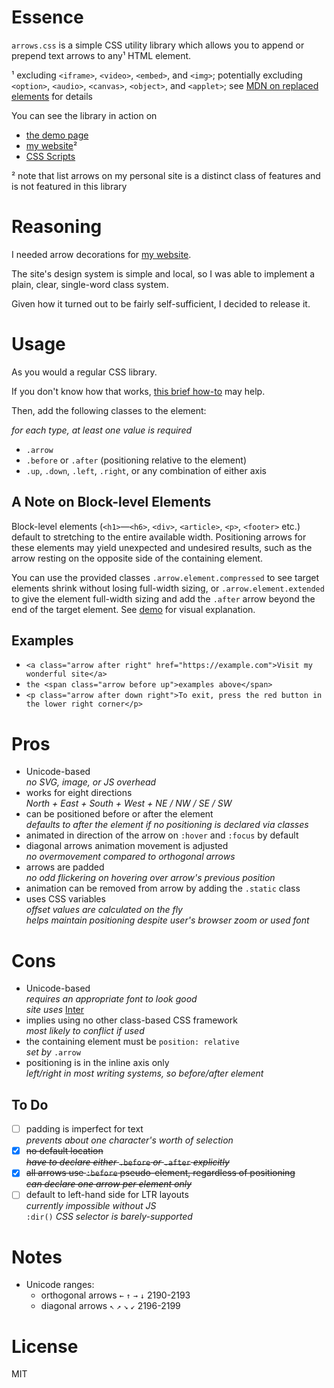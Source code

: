 # Essence

`arrows.css` is a simple CSS utility library which allows you to append or prepend text arrows to any¹ HTML element.

¹ excluding `<iframe>`, `<video>`, `<embed>`, and `<img>`; potentially excluding `<option>`, `<audio>`, `<canvas>`, `<object>`, and `<applet>`; see [MDN on replaced elements](https://developer.mozilla.org/en-US/docs/Web/CSS/Replaced_element) for details

You can see the library in action on

* [the demo page](https://hyperseeker.github.io/arrows.css/)
* [my website](https://hyperseeker.stream/)²
* [CSS Scripts](https://www.cssscript.com/animated-directional-arrows/)

² note that list arrows on my personal site is a distinct class of features and is not featured in this library

# Reasoning

I needed arrow decorations for [my website](https://hyperseeker.stream/).

The site's design system is simple and local, so I was able to implement a plain, clear, single-word class system.

Given how it turned out to be fairly self-sufficient, I decided to release it.

# Usage

As you would a regular CSS library.

If you don't know how that works, [this brief how-to](https://www.w3schools.com/css/css_howto.asp) may help.

Then, add the following classes to the element:

*for each type, at least one value is required*

* `.arrow`
* `.before` or `.after` (positioning relative to the element)
* `.up`, `.down`, `.left`, `.right`, or any combination of either axis

## A Note on Block-level Elements

Block-level elements (`<h1>`—`<h6>`, `<div>`, `<article>`, `<p>`, `<footer>` etc.) default to stretching to the entire available width. Positioning arrows for these elements may yield unexpected and undesired results, such as the arrow resting on the opposite side of the containing element.

You can use the provided classes `.arrow.element.compressed` to see target elements shrink without losing full-width sizing, or `.arrow.element.extended` to give the element full-width sizing and add the `.after` arrow beyond the end of the target element. See [demo](https://hyperseeker.github.io/arrows/) for visual explanation.

## Examples

* `<a class="arrow after right" href="https://example.com">Visit my wonderful site</a>`
* `the <span class="arrow before up">examples above</span>`
* `<p class="arrow after down right">To exit, press the red button in the lower right corner</p>`

# Pros

* Unicode-based  
  *no SVG, image, or JS overhead*
* works for eight directions  
  *North + East + South + West + NE / NW / SE / SW*
* can be positioned before or after the element  
  *defaults to after the element if no positioning is declared via classes*
* animated in direction of the arrow on `:hover` and `:focus` by default
* diagonal arrows animation movement is adjusted  
  *no overmovement compared to orthogonal arrows*
* arrows are padded  
  *no odd flickering on hovering over arrow's previous position*
* animation can be removed from arrow by adding the `.static` class
* uses CSS variables  
  *offset values are calculated on the fly*  
  *helps maintain positioning despite user's browser zoom or used font*

# Cons

* Unicode-based  
  *requires an appropriate font to look good*  
  *site uses* [Inter](https://rsms.me/inter/)
* implies using no other class-based CSS framework  
  *most likely to conflict if used*
* the containing element must be `position: relative`  
  *set by* `.arrow`
* positioning is in the inline axis only  
  *left/right in most writing systems, so before/after element*
  
## To Do
  
- [ ] padding is imperfect for text  
  *prevents about one character's worth of selection*
- [x] ~~no default location~~  
  ~~*have to declare either* `.before` *or* `.after` *explicitly*~~
- [x] ~~all arrows use `:before` pseudo-element, regardless of positioning~~  
  ~~*can declare one arrow per element only*~~
- [ ] default to left-hand side for LTR layouts  
  *currently impossible without JS*  
  `:dir()` *CSS selector is barely-supported*

# Notes

* Unicode ranges:
  - orthogonal arrows `←` `↑` `→` `↓` 2190-2193
  - diagonal arrows `↖` `↗` `↘` `↙` 2196-2199

# License

MIT